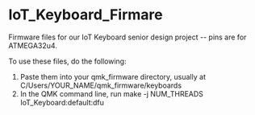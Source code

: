 # IoT_Keyboard_Firmare
Firmware files for our IoT Keyboard senior design project --  pins are for ATMEGA32u4.

To use these files, do the following:
1. Paste them into your qmk_firmware directory, usually at C/Users/YOUR_NAME/qmk_firmware/keyboards
2. In the QMK command line, run make -j NUM_THREADS IoT_Keyboard:default:dfu
